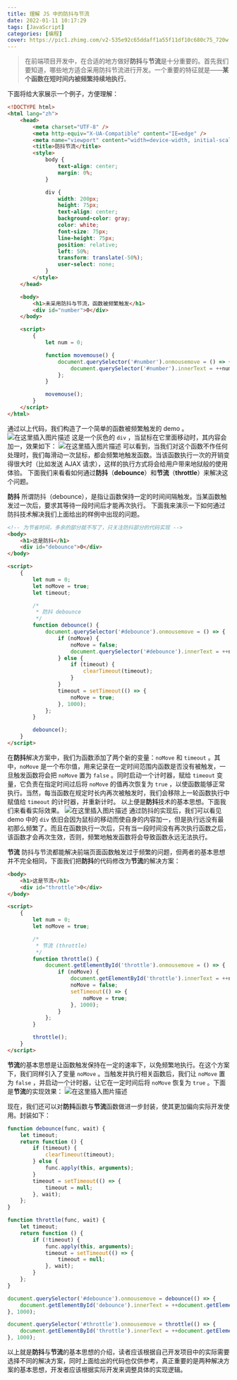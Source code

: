 ```yaml
---
title: 理解 JS 中的防抖与节流
date: 2022-01-11 10:17:29
tags: [JavaScript]
categories: [编程]
cover: https://pic1.zhimg.com/v2-535e92c65ddaff1a55f11df10c680c75_720w.jpg?source=172ae18b
---
```


> 在前端项目开发中，在合适的地方做好**防抖**与**节流**是十分重要的。首先我们要知道，哪些地方适合采用防抖节流进行开发。一个重要的特征就是——**某个函数在短时间内被频繁持续地执行**。

<!-- more -->

下面将给大家展示一个例子，方便理解：

```html
<!DOCTYPE html>
<html lang="zh">
	<head>
		<meta charset="UTF-8" />
		<meta http-equiv="X-UA-Compatible" content="IE=edge" />
		<meta name="viewport" content="width=device-width, initial-scale=1.0" />
		<title>防抖节流</title>
		<style>
			body {
				text-align: center;
				margin: 0%;
			}

			div {
				width: 200px;
				height: 75px;
				text-align: center;
				background-color: gray;
				color: white;
				font-size: 75px;
				line-height: 75px;
				position: relative;
				left: 50%;
				transform: translate(-50%);
				user-select: none;
			}
		</style>
	</head>

	<body>
		<h1>未采用防抖与节流，函数被频繁触发</h1>
		<div id="number">0</div>
	</body>

	<script>
		{
			let num = 0;

			function movemouse() {
				document.querySelector('#number').onmousemove = () => {
					document.querySelector('#number').innerText = ++num;
				};
			}

			movemouse();
		}
	</script>
</html>
```

通过以上代码，我们构造了一个简单的函数被频繁触发的 demo 。
![在这里插入图片描述](https://img-blog.csdnimg.cn/a9127a35ad0047789b2892135ed3bf96.png)
这是一个灰色的 `div` ，当鼠标在它里面移动时，其内容会加一，效果如下：
![在这里插入图片描述](https://img-blog.csdnimg.cn/8a0a38e3a5454aafbab6062aa9263468.gif)
可以看到，当我们对这个函数不作任何处理时，我们每滑动一次鼠标，都会频繁地触发函数。当该函数执行一次的开销变得很大时（比如发送 AJAX 请求），这样的执行方式将会给用户带来地狱般的使用体验。
下面我们来看看如何通过**防抖**（**debounce**）和**节流**（**throttle**）来解决这个问题。

**防抖**
所谓防抖（debounce），是指让函数保持一定的时间间隔触发。当某函数触发过一次后，要求其等待一段时间后才能再次执行。
下面我来演示一下如何通过防抖技术解决我们上面给出的样例中出现的问题。

```html
<!-- 为节省时间，多余的部分就不写了，只关注防抖部分的代码实现 -->
<body>
	<h1>这是防抖</h1>
	<div id="debounce">0</div>
</body>

<script>
	{
		let num = 0;
		let noMove = true;
		let timeout;

		/*
		 * 防抖 debounce
		 */
		function debounce() {
			document.querySelector('#debounce').onmousemove = () => {
				if (noMove) {
					noMove = false;
					document.querySelector('#debounce').innerText = ++num;
				} else {
					if (timeout) {
						clearTimeout(timeout);
					}
				}
				timeout = setTimeout(() => {
					noMove = true;
				}, 1000);
			};
		}

		debounce();
	}
</script>
```

在**防抖**解决方案中，我们为函数添加了两个新的变量：`noMove` 和 `timeout` 。其中，`noMove` 是一个布尔值，用来记录在一定时间范围内函数是否没有被触发，一旦触发函数将会把 `noMove` 置为 `false` 。同时启动一个计时器，赋给 `timeout` 变量，它负责在指定时间过后将 `noMove` 的值再次恢复为 `true` ，以使函数能够正常执行。当然，每当函数在规定时长内再次被触发时，我们会移除上一轮函数执行中赋值给 `timeout` 的计时器，并重新计时。
以上便是**防抖**技术的基本思想。下面我们来看看实际效果。
![在这里插入图片描述](https://img-blog.csdnimg.cn/63e5779d43f743f7be350ff1ce7fcb4d.gif)
通过防抖的实现后，我们可以看见 demo 中的 `div` 依旧会因为鼠标的移动而使自身的内容加一，但是执行远没有最初那么频繁了。而且在函数执行一次后，只有当一段时间没有再次执行函数之后，该函数才会再次生效，否则，频繁地触发函数将会导致函数永远无法执行。

**节流**
防抖与节流都能解决前端页面函数触发过于频繁的问题，但两者的基本思想并不完全相同，下面我们把**防抖**的代码修改为**节流**的解决方案：

```html
<body>
	<h1>这是节流</h1>
	<div id="throttle">0</div>
</body>

<script>
	{
		let num = 0;
		let noMove = true;

		/*
		 * 节流 (throttle)
		 */
		function throttle() {
			document.getElementById('throttle').onmousemove = () => {
				if (noMove) {
					document.getElementById('throttle').innerText = ++num;
					noMove = false;
					setTimeout(() => {
						noMove = true;
					}, 1000);
				}
			};
		}

		throttle();
	}
</script>
```

**节流**的基本思想是让函数触发保持在一定的速率下，以免频繁地执行。在这个方案下，我们同样引入了变量 `noMove` 。当触发并执行相关函数后，我们让 `noMove` 置为 `false` ，并启动一个计时器，让它在一定时间后将 `noMove` 恢复为 `true` 。下面是**节流**的实现效果：
![在这里插入图片描述](https://img-blog.csdnimg.cn/49fd57d5bbd04aa0bd3190eacb240637.gif)

现在，我们还可以对**防抖**函数与**节流**函数做进一步封装，使其更加偏向实际开发使用。封装如下：

```javascript
function debounce(func, wait) {
	let timeout;
	return function () {
		if (timeout) {
			clearTimeout(timeout);
		} else {
			func.apply(this, arguments);
		}
		timeout = setTimeout(() => {
			timeout = null;
		}, wait);
	};
}

function throttle(func, wait) {
	let timeout;
	return function () {
		if (!timeout) {
			func.apply(this, arguments);
			timeout = setTimeout(() => {
				timeout = null;
			}, wait);
		}
	};
}

document.querySelector('#debounce').onmousemove = debounce(() => {
	document.getElementById('debounce').innerText = ++document.getElementById('debounce').innerText;
}, 1000);

document.querySelector('#throttle').onmousemove = throttle(() => {
	document.getElementById('throttle').innerText = ++document.getElementById('throttle').innerText;
}, 1000);
```

以上就是**防抖**与**节流**的基本思想的介绍，读者应该根据自己开发项目中的实际需要选择不同的解决方案，同时上面给出的代码也仅供参考，真正重要的是两种解决方案的基本思想，开发者应该根据实际开发来调整具体的实现逻辑。
